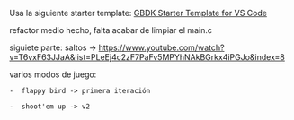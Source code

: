 Usa la siguiente starter template: [GBDK Starter Template for VS Code](https://github.com/RednibCoding/GBDK-Starter-Template-for-VS-Code)

refactor medio hecho, falta acabar de limpiar el main.c

siguiete parte: saltos -> https://www.youtube.com/watch?v=T6vxF63JJaA&list=PLeEj4c2zF7PaFv5MPYhNAkBGrkx4iPGJo&index=8

varios modos de juego:

    -  flappy bird -> primera iteración

    -  shoot'em up -> v2
